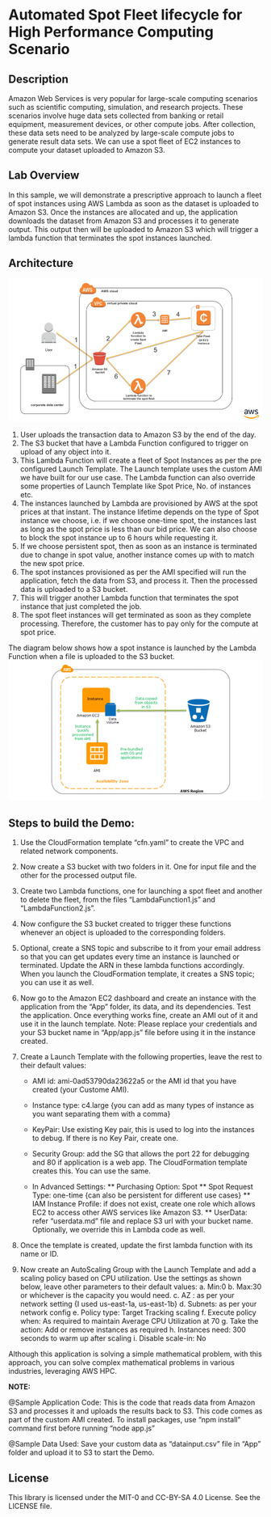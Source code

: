 

# **Automated Spot Fleet lifecycle for High Performance Computing Scenario**

## Description
Amazon Web Services is very popular for large-scale computing scenarios such as scientific computing, simulation, and research projects. These scenarios involve huge data sets collected from banking or retail equipment, measurement devices, or other compute jobs. After collection, these data sets need to be analyzed by large-scale compute jobs to generate result data sets. We can use a spot fleet of EC2 instances to compute your dataset uploaded to Amazon S3.

## Lab Overview
In this sample, we will demonstrate a prescriptive approach to launch a fleet of spot instances using AWS Lambda as soon as the dataset is uploaded to Amazon S3. Once the instances are allocated and up, the application downloads the dataset from Amazon S3 and processes it to generate output. This output then will be uploaded to Amazon S3 which will trigger a lambda function that terminates the spot instances launched.

## Architecture
![Architecture](images/architecture.png)
1.	User uploads the transaction data to Amazon S3 by the end of the day.
2.	The S3 bucket that have a Lambda Function configured to trigger on upload of any object into it.
3.	This Lambda Function will create a fleet of Spot Instances as per the pre configured Launch Template. The Launch template uses the custom AMI we have built for our use case. The Lambda function can also override some properties of Launch Template like Spot Price, No. of instances etc. 
4.	The instances launched by Lambda are provisioned by AWS at the spot prices at that instant. The instance lifetime depends on the type of Spot instance we choose, i.e. if we choose one-time spot, the instances last as long as the spot price is less than our bid price. We can also choose to block the spot instance up to 6 hours while requesting it.
5.	If we choose persistent spot, then as soon as an instance is terminated due to change in spot value, another instance comes up with to match the new spot price. 
6.	The spot instances provisioned as per the AMI specified will run the application, fetch the data from S3, and process it. Then the processed data is uploaded to a S3 bucket.
7.	This will trigger another Lambda function that terminates the spot instance that just completed the job.
8.	The spot fleet instances will get terminated as soon as they complete processing. Therefore, the customer has to pay only for the compute at spot price.

The diagram below shows how a spot instance is launched by the Lambda Function when a file is uploaded to the S3 bucket.
![Architecture](images/pic1.png)

## Steps to build the Demo:
1.	Use the CloudFormation template “cfn.yaml” to create the VPC and related network components.
2.	Now create a S3 bucket with two folders in it. One for input file and the other for the processed output file.
3.	Create two Lambda functions, one for launching a spot fleet and another to delete the fleet, from the files “LambdaFunction1.js” and “LambdaFunction2.js”. 
4.	Now configure the S3 bucket created to trigger these functions whenever an object is uploaded to the corresponding folders.
5.	Optional, create a SNS topic and subscribe to it from your email address so that you can get updates every time an instance is launched or terminated. Update the ARN in these lambda functions accordingly. When you launch the CloudFormation template, it creates a SNS topic; you can use it as well.
6.	Now go to the Amazon EC2 dashboard and create an instance with the application from the “App” folder, its data, and its dependencies. Test the application. Once everything works fine, create an AMI out of it and use it in the launch template.  Note: Please replace your credentials and your S3 bucket name in “App/app.js” file before using it in the instance created.
7.	Create a Launch Template with the following properties, leave the rest to their default values:

	* AMI id: ami-0ad53790da23622a5 or the AMI id that you have created (your Custome AMI).

	* Instance type: c4.large {you can add as many types of instance as you want separating them with a comma}

	* KeyPair: Use existing Key pair, this is used to log into the instances to debug. If there is no Key Pair, create one.

	* Security Group: add the SG that allows the port 22 for debugging and 80 if application is a web app. The CloudFormation template creates this. You can use the same.

	* In Advanced Settings: 
	**	Purchasing Option: Spot
	**	Spot Request Type: one-time {can also be persistent for different use cases}
	**	IAM Instance Profile: if does not exist, create one role which allows EC2 to access other AWS services like Amazon S3.
	**	UserData: refer “userdata.md” file and replace S3 url with your bucket name. Optionally, we override this in Lambda code as well.
8.	Once the template is created, update the first lambda function with its name or ID.
9.	Now create an AutoScaling Group with the Launch Template and add a scaling policy based on CPU utilization. Use the settings as shown below, leave other parameters to their default values:
a.	Min:0
b.	Max:30 or whichever is the capacity you would need.
c.	AZ : as per your network setting {I used us-east-1a, us-east-1b}
d.	Subnets: as per your network config
e.	Policy type: Target Tracking scaling
f.	Execute policy when: As required to maintain Average CPU Utilization at 70
g.	Take the action: Add or remove instances as required 
h.	Instances need: 300 seconds to warm up after scaling
i.	Disable scale-in: No

Although this application is solving a simple mathematical problem, with this approach, you can solve complex mathematical problems in various industries, leveraging AWS HPC. 

**NOTE:**

@Sample Application Code:
This is the code that reads data from Amazon S3 and processes it and uploads the results back to S3. This code comes as part of the custom AMI created.  To install packages, use “npm install” command first before running “node app.js”

@Sample Data Used:
Save your custom data as “datainput.csv” file in “App” folder and upload it to S3 to start the Demo.


## License

This library is licensed under the MIT-0 and CC-BY-SA 4.0 License. See the LICENSE file.

